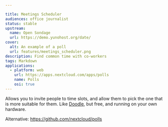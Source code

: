 ```yaml
---

title: Meetings Scheduler
audiences: office journalist
status: stable
upstream:
  name: Open Sondage
  url: https://demo.yunohost.org/date/
cover:
  alt: An example of a poll
  url: features/meetings_scheduler.png
description: Find common time with co-workers
tags: Markdown
applications:
  - platform: web
    url: https://apps.nextcloud.com/apps/polls
    name: Polls
    osi: true
---
```


Allows you to invite people to time slots, and allow them to pick the one that is more suitable for them. Like [Doodle](https://doodle.com/), but free, and running on your own hardware.

Alternative: https://github.com/nextcloud/polls
